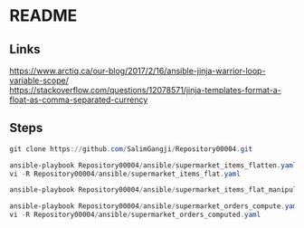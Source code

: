 # README

## Links

<https://www.arctiq.ca/our-blog/2017/2/16/ansible-jinja-warrior-loop-variable-scope/>  
<https://stackoverflow.com/questions/12078571/jinja-templates-format-a-float-as-comma-separated-currency>

## Steps

```powershell
git clone https://github.com/SalimGangji/Repository00004.git

ansible-playbook Repository00004/ansible/supermarket_items_flatten.yaml
vi -R Repository00004/ansible/supermarket_items_flat.yaml

ansible-playbook Repository00004/ansible/supermarket_items_flat_manipulations.yaml

ansible-playbook Repository00004/ansible/supermarket_orders_compute.yaml
vi -R Repository00004/ansible/supermarket_orders_computed.yaml
```
